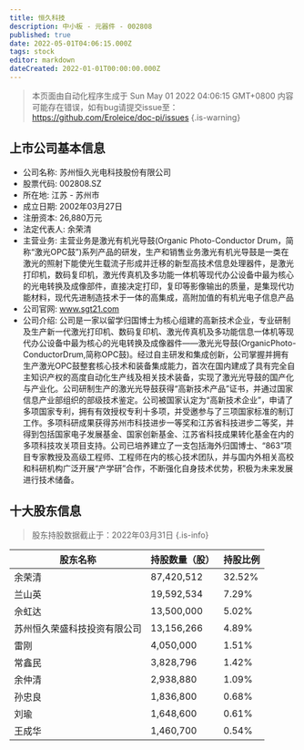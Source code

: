 ```yaml
---
title: 恒久科技
description: 中小板 - 元器件 - 002808
published: true
date: 2022-05-01T04:06:15.000Z
tags: stock
editor: markdown
dateCreated: 2022-01-01T00:00:00.000Z
---
```


> 本页面由自动化程序生成于 Sun May 01 2022 04:06:15 GMT+0800
> 内容可能存在错误，如有bug请提交issue至：https://github.com/Eroleice/doc-pi/issues
{.is-warning}

## 上市公司基本信息
- 公司名称: 苏州恒久光电科技股份有限公司
- 股票代码: 002808.SZ
- 所在地: 江苏 - 苏州市
- 成立日期: 2002年03月27日
- 注册资本: 26,880万元
- 法定代表人: 余荣清
- 主营业务: 主营业务是激光有机光导鼓(Organic Photo-Conductor Drum，简称“激光OPC鼓”)系列产品的研发，生产和销售业务激光有机光导鼓是一类在激光的照射下能使光生载流子形成并迁移的新型高技术信息处理器件，是激光打印机，数码复印机，激光传真机及多功能一体机等现代办公设备中最为核心的光电转换及成像部件，直接决定打印，复印等影像输出的质量，是集现代功能材料，现代先进制造技术于一体的高集成，高附加值的有机光电子信息产品
- 公司官网: www.sgt21.com
- 公司介绍: 公司是一家以留学归国博士为核心组建的高新技术企业，专业研制及生产新一代激光打印机、数码复印机、激光传真机及多功能信息一体机等现代办公设备中最为核心的光电转换及成像器件——激光光导鼓(OrganicPhoto-ConductorDrum,简称OPC鼓)。经过自主研发和集成创新，公司掌握并拥有生产激光OPC鼓整套核心技术和装备集成能力，首次在国内建成了具有完全自主知识产权的高度自动化生产线及相关技术装备，实现了激光光导鼓的国产化与产业化。公司研制生产的激光光导鼓获得“高新技术产品”证书，并通过国家信息产业部组织的部级技术鉴定。公司被国家认定为“高新技术企业”，申请了多项国家专利，拥有有效授权专利十多项，并受邀参与了三项国家标准的制订工作。多项科研成果获得苏州市科技进步一等奖和江苏省科技进步二等奖，并得到包括国家电子发展基金、国家创新基金、江苏省科技成果转化基金在内的多项科技攻关项目支持。公司已培养建立了一支包括海外归国博士、“863”项目专家教授及高级工程师、工程师在内的核心技术团队，并与国内外相关高校和科研机构广泛开展“产学研”合作，不断强化自身技术优势，积极为未来发展进行技术储备。


## 十大股东信息
> 股东持股数据截止于：2022年03月31日
{.is-info}

| 股东名称 | 持股数量（股） | 持股比例 |
| --- | --- | --- |
| 余荣清 | 87,420,512 | 32.52% |
| 兰山英 | 19,592,534 | 7.29% |
| 佘虹达 | 13,500,000 | 5.02% |
| 苏州恒久荣盛科技投资有限公司 | 13,156,266 | 4.89% |
| 雷刚 | 4,050,000 | 1.51% |
| 常鑫民 | 3,828,796 | 1.42% |
| 余仲清 | 2,938,880 | 1.09% |
| 孙忠良 | 1,836,800 | 0.68% |
| 刘瑜 | 1,648,600 | 0.61% |
| 王成华 | 1,460,700 | 0.54% |




